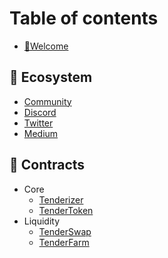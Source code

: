 # Table of contents

* [👋Welcome](README.md)

## 🌱 Ecosystem

* [Community](../ecosystem/community.md)
* [Discord](https://discord.gg/WXR5VBttP5)
* [Twitter](https://twitter.com/tenderize_me)
* [Medium](https://tenderize.medium.com/)

## 📝 Contracts

* Core
  * [Tenderizer](../tenderize-contracts/tenderizer/Tenderizer.md)
  * [TenderToken](../tenderize-contracts/token/TenderToken.md)
* Liquidity
  * [TenderSwap](../tenderize-contracts/tenderswap/TenderSwap.md)
  * [TenderFarm](../tenderize-contracts/tenderfarm/TenderFarm.md)
